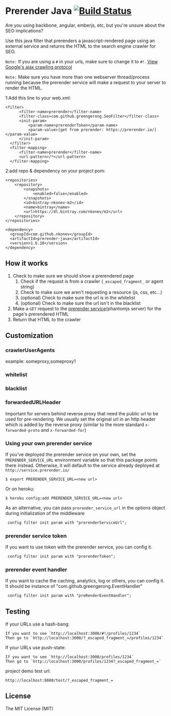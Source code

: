Prerender Java [![Build Status](https://travis-ci.org/nkonev/prerender-java.svg?branch=master)](https://travis-ci.org/nkonev/prerender-java)
===========================

Are you using backbone, angular, emberjs, etc, but you're unsure about the SEO implications?

Use this java filter that prerenders a javascript-rendered page using an external service and returns the HTML to the search engine crawler for SEO.

`Note:` If you are using a `#` in your urls, make sure to change it to `#!`. [View Google's ajax crawling protocol](https://developers.google.com/webmasters/ajax-crawling/docs/getting-started)

`Note:` Make sure you have more than one webserver thread/process running because the prerender service will make a request to your server to render the HTML.

1:Add this line to your web.xml:

    <filter>
          <filter-name>prerender</filter-name>
          <filter-class>com.github.greengerong.SeoFilter</filter-class>
          <init-param>
              <param-name>prerenderToken</param-name>
              <param-value>[get from prerender: https://prerender.io/]</param-value>
          </init-param>
      </filter>
      <filter-mapping>
          <filter-name>prerender</filter-name>
          <url-pattern>/*</url-pattern>
      </filter-mapping>

2:add repo & dependency on your project pom:

    <repositories>
        <repository>
            <snapshots>
                <enabled>false</enabled>
            </snapshots>
            <id>bintray-nkonev-m2</id>
            <name>bintray</name>
            <url>https://dl.bintray.com/nkonev/m2</url>
        </repository>
    </repositories>

    <dependency>
      <groupId>com.github.nkonev</groupId>
      <artifactId>prerender-java</artifactId>
      <version>1.6.10</version>
    </dependency>

## How it works
1. Check to make sure we should show a prerendered page
	1. Check if the request is from a crawler (`_escaped_fragment_` or agent string)
	2. Check to make sure we aren't requesting a resource (js, css, etc...)
	3. (optional) Check to make sure the url is in the whitelist
	4. (optional) Check to make sure the url isn't in the blacklist
2. Make a `GET` request to the [prerender service](https://github.com/prerender/prerender)(phantomjs server) for the page's prerendered HTML
3. Return that HTML to the crawler

## Customization

### crawlerUserAgents
example: someproxy,someproxy1

### whitelist

### blacklist

### forwardedURLHeader
Important for servers behind reverse proxy that need the public url to be used for pre-rendering.
We usually set the original url in an http header which is added by the reverse proxy (similar to the more standard `x-forwarded-proto` and `x-forwarded-for`)

### Using your own prerender service

If you've deployed the prerender service on your own, set the `PRERENDER_SERVICE_URL` environment variable so that this package points there instead. Otherwise, it will default to the service already deployed at `http://service.prerender.io/`

	$ export PRERENDER_SERVICE_URL=<new url>

Or on heroku:

	$ heroku config:add PRERENDER_SERVICE_URL=<new url>

As an alternative, you can pass `prerender_service_url` in the options object during initialization of the middleware

``` xml
 config filter init param with "prerenderServiceUrl";
```

### prerender service token

If you want to use token with the prerender service, you can config it.


``` xml
 config filter init param with "prerenderToken";
```


### prerender event handler

If you want to cache the caching, analytics, log or others, you can config it. It should be instance of "com.github.greengerong.EventHandler"


``` xml
 config filter init param with "preRenderEventHandler";
```


## Testing

If your URLs use a hash-bang:

    If you want to see `http://localhost:3000/#!/profiles/1234`
    Then go to `http://localhost:3000/?_escaped_fragment_=/profiles/1234`

If your URLs use push-state:

    If you want to see `http://localhost:3000/profiles/1234`
    Then go to `http://localhost:3000/profiles/1234?_escaped_fragment_=`
    

project demo test url:

    http://localhost:8080/test/?_escaped_fragment_=
    
## License

The MIT License (MIT)

